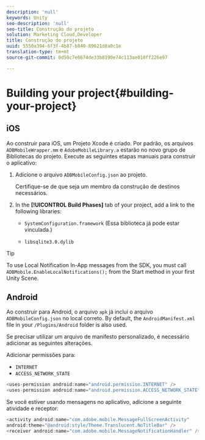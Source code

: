 ```yaml
---
description: 'null'
keywords: Unity
seo-description: 'null'
seo-title: Construção do projeto
solution: Marketing Cloud,Developer
title: Construção do projeto
uuid: 5550a394-6f3f-4b87-b840-89621d8a0c1e
translation-type: tm+mt
source-git-commit: 0d50c7e6674de33b8190e74c113ae010ff226e97

---
```



# Building your project{#building-your-project}

## iOS

Ao construir para iOS, um Projeto Xcode é criado. Por padrão, os arquivos `ADBMobileWrapper.mm` e `AdobeMobileLibrary.a` estarão no novo grupo de Bibliotecas do projeto. Execute as seguintes etapas manuais para construir o aplicativo:

1. Adicione o arquivo `ADBMobileConfig.json` ao projeto.

   Certifique-se de que seja um membro da construção de destinos necessários.

1. In the **[!UICONTROL Build Phases]** tab of your project, add a link to the following libraries:

   * `SystemConfiguration.framework`
(Essa biblioteca já pode estar vinculada.)

   * `libsqlite3.0.dylib`

>[!TIP]
>
>To use Local Notification In-App messages from the SDK, you must call `ADBMobile.EnableLocalNotifications();` from the Start method in your first Unity Scene.

## Android

Ao construir para Android, o arquivo `apk` já inclui o arquivo `ADBMobileConfig.json` no local correto. By default, the `AndroidManifest.xml` file in your `/Plugins/Android` folder is also used.

Se precisar utilizar um arquivo de manifesto personalizado, é necessário adicionar as seguintes alterações.

Adicionar permissões para:

* `INTERNET`
* `ACCESS_NETWORK_STATE`

```java
<uses-permission android:name="android.permission.INTERNET" />
<uses-permission android:name="android.permission.ACCESS_NETWORK_STATE" />
```

Se você estiver usando mensagens no aplicativo, adicione a seguinte atividade e receptor:

```java
<activity android:name="com.adobe.mobile.MessageFullScreenActivity"  
android:theme="@android:style/Theme.Translucent.NoTitleBar" />
<receiver android:name="com.adobe.mobile.MessageNotificationHandler" />
```
